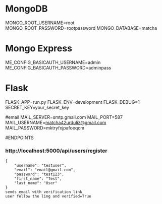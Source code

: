 # MongoDB
MONGO_ROOT_USERNAME=root
MONGO_ROOT_PASSWORD=rootpassword
MONGO_DATABASE=matcha

# Mongo Express
ME_CONFIG_BASICAUTH_USERNAME=admin
ME_CONFIG_BASICAUTH_PASSWORD=adminpass

# Flask
FLASK_APP=run.py
FLASK_ENV=development
FLASK_DEBUG=1
SECRET_KEY=your_secret_key

#email
MAIL_SERVER=smtp.gmail.com
MAIL_PORT=587
MAIL_USERNAME=matcha42urduliz@gmail.com
MAIL_PASSWORD=mktryfxjpafoeqcm




#ENDPOINTS

### http://localhost:5000/api/users/register

    {
        "username": "testuser",
        "email": "email@gmail.com",
        "password": "test123",
        "first_name": "Test",
        "last_name": "User"
    }
    sends email with verification link
    user follow the ling and verified=True



